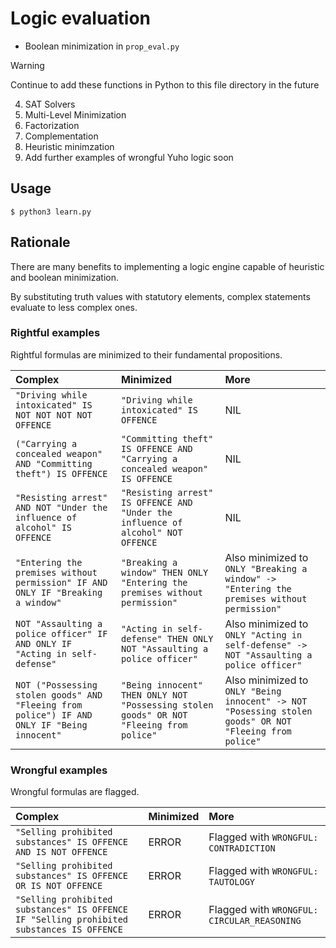 # Logic evaluation 

* Boolean minimization in `prop_eval.py`

> [!WARNING]
> Continue to add these functions in Python to this file directory in the future
>
> 4. SAT Solvers
> 5. Multi-Level Minimization
> 6. Factorization
> 7. Complementation
> 8. Heuristic minimzation
> 9. Add further examples of wrongful Yuho logic soon

## Usage

```console
$ python3 learn.py
```

## Rationale
  
There are many benefits to implementing a logic engine capable of heuristic and boolean minimization.  
  
By substituting truth values with statutory elements, complex statements evaluate to less complex ones.   
  
### Rightful examples

Rightful formulas are minimized to their fundamental propositions.

| Complex | Minimized | More |
| :--- | :--- | :--- |
| `"Driving while intoxicated" IS NOT NOT NOT NOT OFFENCE` | `"Driving while intoxicated" IS OFFENCE` | NIL |
| `("Carrying a concealed weapon" AND "Committing theft") IS OFFENCE` | `"Committing theft" IS OFFENCE AND "Carrying a concealed weapon" IS OFFENCE` | NIL |
| `"Resisting arrest" AND NOT "Under the influence of alcohol" IS OFFENCE` | `"Resisting arrest" IS OFFENCE AND "Under the influence of alcohol" NOT OFFENCE` | NIL |
| `"Entering the premises without permission" IF AND ONLY IF "Breaking a window" ` | `"Breaking a window" THEN ONLY "Entering the premises without permission"` | Also minimized to `ONLY "Breaking a window" -> "Entering the premises without permission"` |
| `NOT "Assaulting a police officer" IF AND ONLY IF "Acting in self-defense"` |`"Acting in self-defense" THEN ONLY NOT "Assaulting a police officer"` | Also minimized to `ONLY "Acting in self-defense" -> NOT "Assaulting a police officer"` |
| `NOT ("Possessing stolen goods" AND "Fleeing from police") IF AND ONLY IF "Being innocent"` | `"Being innocent" THEN ONLY NOT "Possessing stolen goods" OR NOT "Fleeing from police"` | Also minimized to `ONLY "Being innocent" -> NOT "Posessing stolen goods" OR NOT "Fleeing from police"` |

### Wrongful examples

Wrongful formulas are flagged.

| Complex | Minimized | More |
| :--- | :--- | :--- |
| `"Selling prohibited substances" IS OFFENCE AND IS NOT OFFENCE` | ERROR | Flagged with `WRONGFUL: CONTRADICTION` |
| `"Selling prohibited substances" IS OFFENCE OR IS NOT OFFENCE` | ERROR | Flagged with `WRONGFUL: TAUTOLOGY` |
| `"Selling prohibited substances" IS OFFENCE IF "Selling prohibited substances IS OFFENCE` | ERROR | Flagged with `WRONGFUL: CIRCULAR_REASONING` |